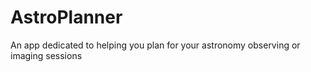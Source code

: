 # AstroPlanner
An app dedicated to helping you plan for your astronomy observing or imaging sessions
